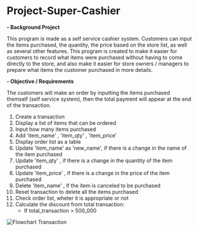 # Project-Super-Cashier


**- Background Project**

This program is made as a self service cashier system. Customers can input the items purchased, the quantity, the price based on the store list, as well as several other features. This program is created to make it easier for customers to record what items were purchased without having to come directly to the store, and also make it easier for store owners / managers to prepare what items the customer purchased in more details.   



**- Objective / Requirements**


The customers will make an order by inputting the items purchased themself (self service system), then the total payment will appear at the end of the transaction.

1. Create a transaction 
2. Display a list of items that can be ordered 
3. Input how many items purchased
4. Add 'item_name' , 'item_qty' , 'item_price' 
5. Display order list as a table
6. Update 'item_name' as 'new_name', if there is a change in the name of the item purchased
7. Update 'item_qty' , if there is a change in the quantity of the item purchased
8. Update 'item_price' , if there is a change in the price of the item purchased
9. Delete 'item_name' , if the item is canceled to be purchased
10. Reset transaction to delete all the items purchased
11. Check order list, wheter it is appropriate or not
12. Calculate the discount from total transaction:
    * If total_transaction > 500_000

![Flowchart Transaction](https://user-images.githubusercontent.com/128911434/231216024-cbea8391-551c-482c-9347-0d4da667b01a.png)
